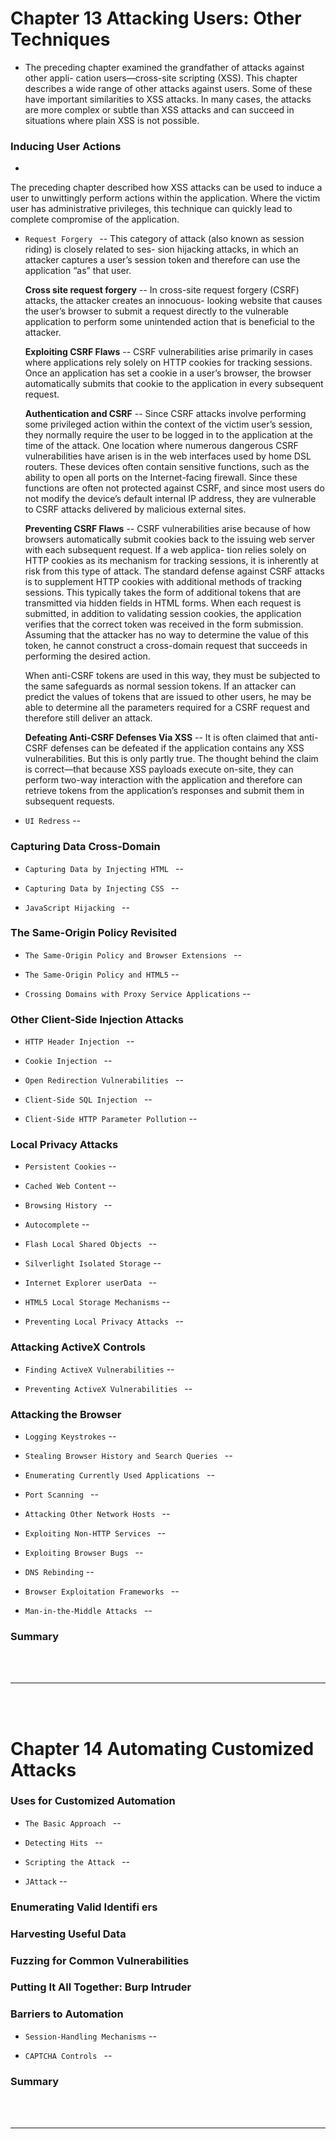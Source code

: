 # Chapter 13 Attacking Users: Other Techniques 

- The preceding chapter examined the grandfather of attacks against other appli- cation users—cross-site scripting (XSS). This chapter describes a wide range of other attacks against users. Some of these have important similarities to XSS attacks. In many cases, the attacks are more complex or subtle than XSS attacks and can succeed in situations where plain XSS is not possible.

### Inducing User Actions 

- 
The preceding chapter described how XSS attacks can be used to induce a user to unwittingly perform actions within the application. Where the victim user has administrative privileges, this technique can quickly lead to complete compromise of the application.

- `Request Forgery ` -- This category of attack (also known as session riding) is closely related to ses- sion hijacking attacks, in which an attacker captures a user’s session token and therefore can use the application “as” that user.
  
  __Cross site request forgery__ -- In cross-site request forgery (CSRF) attacks, the attacker creates an innocuous- looking website that causes the user’s browser to submit a request directly to the vulnerable application to perform some unintended action that is beneficial to the attacker.
  
  __Exploiting CSRF Flaws__ -- CSRF vulnerabilities arise primarily in cases where applications rely solely on HTTP cookies for tracking sessions. Once an application has set a cookie in a user’s browser, the browser automatically submits that cookie to the application in every subsequent request.
 
  __Authentication and CSRF__ -- Since CSRF attacks involve performing some privileged action within the context of the victim user’s session, they normally require the user to be logged in to the application at the time of the attack.
One location where numerous dangerous CSRF vulnerabilities have arisen is in the web interfaces used by home DSL routers. These devices often contain sensitive functions, such as the ability to open all ports on the Internet-facing firewall. Since these functions are often not protected against CSRF, and since most users do not modify the device’s default internal IP address, they are vulnerable to CSRF attacks delivered by malicious external sites.

  __Preventing CSRF Flaws__ -- CSRF vulnerabilities arise because of how browsers automatically submit cookies back to the issuing web server with each subsequent request. If a web applica- tion relies solely on HTTP cookies as its mechanism for tracking sessions, it is inherently at risk from this type of attack. The standard defense against CSRF attacks is to supplement HTTP cookies with additional methods of tracking sessions. This typically takes the form of additional tokens that are transmitted via hidden fields in HTML forms. When each request is submitted, in addition to validating session cookies, the application verifies that the correct token was received in the form submission. Assuming that the attacker has no way to determine the value of this token, he cannot construct a cross-domain request that succeeds in performing the desired action.
 
  When anti-CSRF tokens are used in this way, they must be subjected to the same safeguards as normal session tokens. If an attacker can predict the values of tokens that are issued to other users, he may be able to determine all the parameters required for a CSRF request and therefore still deliver an attack.
 
  __Defeating Anti-CSRF Defenses Via XSS__ -- It is often claimed that anti-CSRF defenses can be defeated if the application contains any XSS vulnerabilities. But this is only partly true. The thought behind the claim is correct—that because XSS payloads execute on-site, they can perform two-way interaction with the application and therefore can retrieve tokens from the application’s responses and submit them in subsequent requests.
 
- `UI Redress` --

### Capturing Data Cross-Domain

- `Capturing Data by Injecting HTML ` --

- `Capturing Data by Injecting CSS ` --

- `JavaScript Hijacking ` --
 
### The Same-Origin Policy Revisited

- `The Same-Origin Policy and Browser Extensions ` --

- `The Same-Origin Policy and HTML5` --

- `Crossing Domains with Proxy Service Applications` --

### Other Client-Side Injection Attacks

- `HTTP Header Injection ` --

- `Cookie Injection ` --

- `Open Redirection Vulnerabilities ` --

- `Client-Side SQL Injection ` --

- `Client-Side HTTP Parameter Pollution` --

### Local Privacy Attacks 

- `Persistent Cookies` --

- `Cached Web Content` --

- `Browsing History ` --

- `Autocomplete` --

- `Flash Local Shared Objects ` --

- `Silverlight Isolated Storage` --

- `Internet Explorer userData ` --

- `HTML5 Local Storage Mechanisms` --

- `Preventing Local Privacy Attacks ` --

### Attacking ActiveX Controls

- `Finding ActiveX Vulnerabilities` --

- `Preventing ActiveX Vulnerabilities ` --

### Attacking the Browser 

- `Logging Keystrokes` --

- `Stealing Browser History and Search Queries ` --

- `Enumerating Currently Used Applications ` --

- `Port Scanning ` --

- `Attacking Other Network Hosts ` --

- `Exploiting Non-HTTP Services ` --

- `Exploiting Browser Bugs ` --

- `DNS Rebinding` --

- `Browser Exploitation Frameworks ` --

- `Man-in-the-Middle Attacks ` --

### Summary

<br>
<br>

---

<br>
<br>

# Chapter 14 Automating Customized Attacks 

### Uses for Customized Automation 

- `The Basic Approach ` --

- `Detecting Hits ` --

- `Scripting the Attack ` --

- `JAttack` --

### Enumerating Valid Identifi ers 

### Harvesting Useful Data

### Fuzzing for Common Vulnerabilities 

### Putting It All Together: Burp Intruder

### Barriers to Automation 

- `Session-Handling Mechanisms` --

- `CAPTCHA Controls ` --

### Summary


<br>
<br>

---

<br>
<br>

